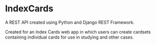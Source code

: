 # IndexCards
A REST API created using Python and Django REST Framework.

Created for an Index Cards web app in which users can create
cardsets containing individual cards for use in studying and
other cases.
